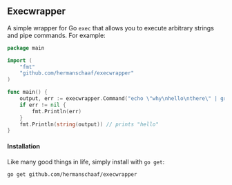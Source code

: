 Execwrapper
-----------

A simple wrapper for Go `exec` that allows you to execute arbitrary strings and pipe commands. For example:

```go
package main

import (
	"fmt"
	"github.com/hermanschaaf/execwrapper"
)

func main() {
	output, err := execwrapper.Command("echo \"why\nhello\nthere\" | grep \"hello\"").Output()
	if err != nil {
		fmt.Println(err)
	}
	fmt.Println(string(output)) // prints "hello"
}

```

#### Installation

Like many good things in life, simply install with `go get`:

    go get github.com/hermanschaaf/execwrapper